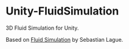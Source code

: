 # Unity-FluidSimulation
3D Fluid Simulation for Unity. 

Based on [Fluid Simulation](https://github.com/SebLague/Fluid-Sim) by Sebastian Lague.
